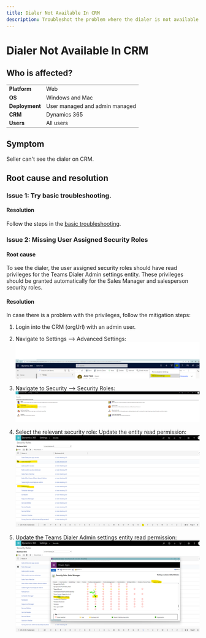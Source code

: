 ```yaml
---
title: Dialer Not Available In CRM
description: Troubleshot the problem where the dialer is not available.
---
```


# Dialer Not Available In CRM
## Who is affected?
|                |                                 |
|----------------|---------------------------------|
| **Platform**   | Web                             |
| **OS**         | Windows and Mac                 |
| **Deployment** | User managed and admin managed  |
| **CRM**        | Dynamics 365                    |
| **Users**      | All users                       |


## Symptom
Seller can't see the dialer on CRM.

## Root cause and resolution
### Issue 1: Try basic troubleshooting.

#### Resolution
Follow the steps in the [basic troubleshooting](dialer-basic-troubleshooting.md).

### Issue 2: Missing User Assigned Security Roles

#### Root cause
To see the dialer, the user assigned security roles should have read privileges for the Teams Dialer Admin settings entity.
These privileges should be granted automatically for the Sales Manager and salesperson security roles.

#### Resolution
In case there is a problem with the privileges, follow the mitigation steps:
1. Login into the CRM (orgUrl) with an admin user.
2. Navigate to Settings --> Advanced Settings:  
   ![Crm advanced settings](media/dialer-not-visible-in-crm/crm-advanced-settings.png)

3. Navigate to Security --> Security Roles:  
   ![Crm security](media/dialer-not-visible-in-crm/crm-security.png)

4. Select the relevant security role: Update the entity read permission:  
   ![Crm security roles](media/dialer-not-visible-in-crm/crm-security-roles.png)

5. Update the Teams Dialer Admin settings entity read permission:  
   ![Teams dialer admin settings Priviliges](media/dialer-not-visible-in-crm/teams-dialer-admin-settings-priviliges.png)

